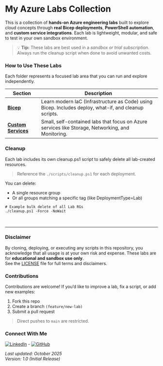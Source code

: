 
# My Azure Labs Collection 
This is a collection of **hands-on Azure engineering labs** built to explore cloud concepts through **real Bicep deployments**, **PowerShell automation**, and **custom service integrations**. Each lab is lightweight, modular, and safe to test in your own sandbox environment.

> 💡 **Tip:** These labs are best used in a *sandbox or trial subscription*. Always run the cleanup script when done to avoid unwanted costs.

### How to Use These Labs
Each folder represents a focused lab area that you can run and explore independently.  

| Section | Description |
|----------|--------------|
| [**Bicep**](./docs/bicep.md) | Learn modern IaC (Infrastructure as Code) using Bicep. Includes deploy, what-if, and cleanup scripts. |
| [**Custom Services**](./custom-services/.custom-services.md) | Small, self-contained labs that focus on Azure services like Storage, Networking, and Monitoring. |

### Cleanup
Each lab includes its own cleanup.ps1 script to safely delete all lab-created resources.

> Reference the `./scripts/cleanup.ps1` for each deployment.

You can delete:
- A single resource group
- Or all groups matching a specific tag (like DeploymentType=Lab)
```
# Example bulk delete of all Lab RGs
./cleanup.ps1 -Force -NoWait
```

</br>

---

### Disclaimer
By cloning, deploying, or executing any scripts in this repository, you acknowledge that all usage
is at your own risk and expense. These labs are for **educational and sandbox use only**.  
See the [LICENSE](./LICENSE) file for full terms and disclaimers.

### Contributions
Contributions are welcome! If you’d like to improve a lab, fix a script, or add new examples:

1. Fork this repo
2. Create a branch `(feature/new-lab)`
3. Submit a pull request

> Direct pushes to `main` are restricted.

### Connect With Me 
[![LinkedIn](https://img.shields.io/badge/LinkedIn-Connect-blue "LinkedIn")](https://www.linkedin.com/in/zacharythomasallen/) - [![GitHub](https://img.shields.io/badge/GitHub-Profile-black "GitHub")](https://github.com/zacha0dev)

_Last updated: October 2025_  </br>
_Version: 1.0 (Initial Release)_
